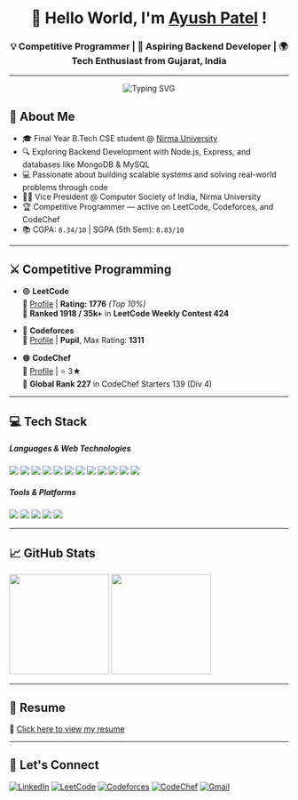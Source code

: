 <h1 align="center">👋 Hello World, I'm <a href="https://www.linkedin.com/in/ayushpatel030904/" target="blank">Ayush Patel</a> !</h1>
<h3 align="center">💡 Competitive Programmer | 🚀 Aspiring Backend Developer | 🌍 Tech Enthusiast from Gujarat, India</h3>

---
<p align="center">
  <img src="https://readme-typing-svg.demolab.com?font=Fira+Code&pause=1000&color=00FEEA&center=true&vCenter=true&width=435&lines=Always+Learning+and+Building+%F0%9F%9A%80" alt="Typing SVG" />
</p>


## 🧠 About Me

- 🎓 Final Year B.Tech CSE student @ [Nirma University](https://nirmauni.ac.in)  
- 🔍 Exploring Backend Development with Node.js, Express, and databases like MongoDB & MySQL  
- 💻 Passionate about building scalable systems and solving real-world problems through code  
- 🧑‍🏫 Vice President @ Computer Society of India, Nirma University  
- 🏆 Competitive Programmer — active on LeetCode, Codeforces, and CodeChef  
- 📚 CGPA: `8.34/10` | SGPA (5th Sem): `8.83/10`

---

## ⚔️ Competitive Programming

- 🟢 **LeetCode**  
  🧩 [Profile](https://leetcode.com/AyushPatel_03/) | **Rating: 1776** *(Top 10%)*  
  🧠 **Ranked 1918 / 35k+** in **LeetCode Weekly Contest 424**

- 🔵 **Codeforces**  
  🧠 [Profile](https://codeforces.com/profile/AyushPatel_03) | **Pupil**, Max Rating: **1311**

- 🟠 **CodeChef**  
  🍜 [Profile](https://www.codechef.com/users/ap090703) | ⭐ 3★  
  🏅 **Global Rank 227** in CodeChef Starters 139 (Div 4)

---

## 💻 Tech Stack

<h5 align="left">Languages & Web Technologies</h5>
<p align="left">
  <img src="https://img.shields.io/badge/C++-00599C?style=for-the-badge&logo=c%2B%2B&logoColor=white" />
  <img src="https://img.shields.io/badge/Python-3776AB?style=for-the-badge&logo=python&logoColor=white" />
  <img src="https://img.shields.io/badge/Java-ED8B00?style=for-the-badge&logo=java&logoColor=white" />
  <img src="https://img.shields.io/badge/SQL-4479A1?style=for-the-badge&logo=mysql&logoColor=white" />
  <img src="https://img.shields.io/badge/HTML5-E34F26?style=for-the-badge&logo=html5&logoColor=white" />
  <img src="https://img.shields.io/badge/CSS3-1572B6?style=for-the-badge&logo=css3&logoColor=white" />
  <img src="https://img.shields.io/badge/JavaScript-F7DF1E?style=for-the-badge&logo=javascript&logoColor=black" />
  <img src="https://img.shields.io/badge/React-20232A?style=for-the-badge&logo=react&logoColor=61DAFB" />
  <img src="https://img.shields.io/badge/Node.js-339933?style=for-the-badge&logo=node.js&logoColor=white" />
  <img src="https://img.shields.io/badge/Express.js-000000?style=for-the-badge&logo=express&logoColor=white" />
  <img src="https://img.shields.io/badge/MongoDB-4EA94B?style=for-the-badge&logo=mongodb&logoColor=white" />
  <img src="https://img.shields.io/badge/MySQL-00758F?style=for-the-badge&logo=mysql&logoColor=white" />
</p>

<h5 align="left">Tools & Platforms</h5>
<p align="left">
  <img src="https://img.shields.io/badge/Linux-FCC624?style=for-the-badge&logo=linux&logoColor=black" />
  <img src="https://img.shields.io/badge/Git-F05032?style=for-the-badge&logo=git&logoColor=white" />
  <img src="https://img.shields.io/badge/GitHub-181717?style=for-the-badge&logo=github&logoColor=white" />
  <img src="https://img.shields.io/badge/Postman-FF6C37?style=for-the-badge&logo=postman&logoColor=white" />
  <img src="https://img.shields.io/badge/Cisco_Packet_Tracer-1D478C?style=for-the-badge&logo=cisco&logoColor=white" />
</p>

---

## 📈 GitHub Stats

<p align="left">
  <img src="https://github-readme-stats.vercel.app/api?username=ap0309&show_icons=true&theme=tokyonight&hide=prs" height="180" />
  <img src="https://github-readme-stats.vercel.app/api/top-langs/?username=ap0309&layout=compact&theme=tokyonight" height="180" />
</p>

---

## 📄 Resume

📎 [Click here to view my resume](https://drive.google.com/file/d/1Ck77P0u84YlII_EBj3-02VllUqsfbU6z/view)

---

## 🔗 Let's Connect

[![LinkedIn](https://img.shields.io/badge/LinkedIn-0A66C2?style=for-the-badge&logo=linkedin&logoColor=white)](https://www.linkedin.com/in/ayushpatel030904/)
[![LeetCode](https://img.shields.io/badge/LeetCode-FFA116?style=for-the-badge&logo=leetcode&logoColor=black)](https://leetcode.com/AyushPatel_03/)
[![Codeforces](https://img.shields.io/badge/Codeforces-1F8ACB?style=for-the-badge&logo=codeforces&logoColor=white)](https://codeforces.com/profile/AyushPatel_03)
[![CodeChef](https://img.shields.io/badge/CodeChef-5B4638?style=for-the-badge&logo=codechef&logoColor=white)](https://www.codechef.com/users/ap090703)
[![Gmail](https://img.shields.io/badge/Email-D14836?style=for-the-badge&logo=gmail&logoColor=white)](mailto:ap090703@gmail.com)
